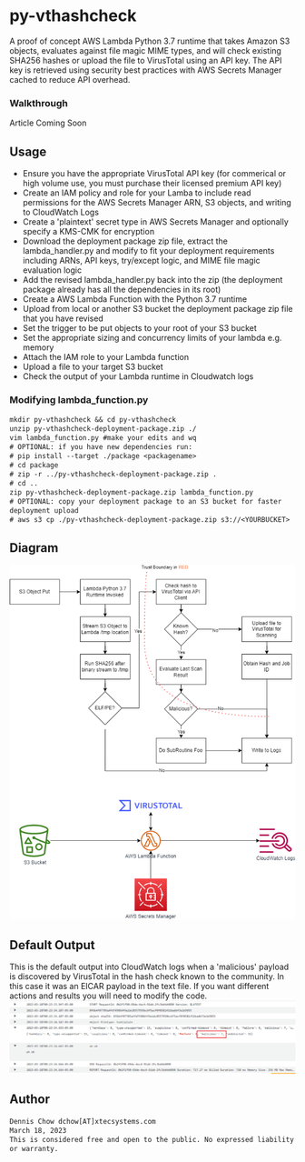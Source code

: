 # py-vthashcheck
A proof of concept AWS Lambda Python 3.7 runtime that takes Amazon S3 objects, evaluates against file magic MIME types, and will check existing SHA256 hashes or upload the file to VirusTotal using an API key. The API key is retrieved using security best practices with AWS Secrets Manager cached to reduce API overhead.

### Walkthrough
Article Coming Soon


## Usage

 - Ensure you have the appropriate VirusTotal API key (for commerical or high volume use, you must purchase their licensed premium API key)
 - Create an IAM policy and role for your Lamba to include read permissions for the AWS Secrets Manager ARN, S3 objects, and writing to CloudWatch Logs
 - Create a 'plaintext' secret type in AWS Secrets Manager and optionally specify a KMS-CMK for encryption
 - Download the deployment package zip file, extract the lambda_handler.py and modify to fit your deployment requirements including ARNs, API keys, try/except logic, and MIME file magic evaluation logic
 - Add the revised lambda_handler.py back into the zip (the deployment package already has all the dependencies in its root)
 - Create a AWS Lambda Function with the Python 3.7 runtime
 - Upload from local or another S3 bucket the deployment package zip file that you have revised
 - Set the trigger to be put objects to your root of your S3 bucket
 - Set the appropriate sizing and concurrency limits of your lambda e.g. memory
 - Attach the IAM role to your Lambda function
 - Upload a file to your target S3 bucket
 - Check the output of your Lambda runtime in Cloudwatch logs

### Modifying lambda_function.py

    mkdir py-vthashcheck && cd py-vthashcheck
    unzip py-vthashcheck-deployment-package.zip ./
    vim lambda_function.py #make your edits and wq
    # OPTIONAL: if you have new dependencies run: 
    # pip install --target ./package <packagename>
    # cd package
    # zip -r ../py-vthashcheck-deployment-package.zip .
    # cd ..
    zip py-vthashcheck-deployment-package.zip lambda_function.py
    # OPTIONAL: copy your deployment package to an S3 bucket for faster deployment upload
    # aws s3 cp ./py-vthashcheck-deployment-package.zip s3://<YOURBUCKET>
    

## Diagram
![enter image description here](https://github.com/dc401/py-vthashcheck/blob/main/py-vthashcheck-logical-diagram.png?raw=true)

## Default Output
This is the default output into CloudWatch logs when a 'malicious' payload is discovered by VirusTotal in the hash check known to the community. In this case it was an EICAR payload in the text file. If you want different actions and results you will need to modify the code.
![enter image description here](https://github.com/dc401/py-vthashcheck/blob/main/py-vthashcheck-sample-cwoutput-EICAR-txtfile.png?raw=true)

## Author

    Dennis Chow dchow[AT]xtecsystems.com
    March 18, 2023
    This is considered free and open to the public. No expressed liability or warranty.
